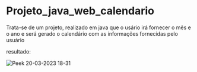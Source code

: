 # Projeto_java_web_calendario

Trata-se de um projeto, realizado em java que o usário irá fornecer o mês e o ano e será gerado o calendário com as informações fornecidas pelo usuário

resultado: 

![Peek 20-03-2023 18-31](https://user-images.githubusercontent.com/88936386/226476717-f4ed37f0-b1a7-4942-b0ba-078e84fad7f1.gif)
